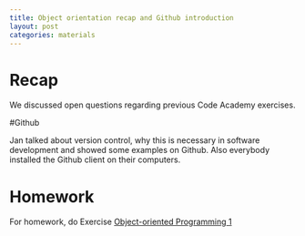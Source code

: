 ```yaml
---
title: Object orientation recap and Github introduction
layout: post
categories: materials
---
```

# Recap
We discussed open questions regarding previous Code Academy exercises.

#Github

Jan talked about version control, why this is necessary in software development and showed some examples on Github. Also everybody installed the Github client on their computers.

# Homework

For homework, do Exercise [Object-oriented Programming 1](http://www.codecademy.com/courses/ruby-beginner-en-MFiQ6/0/1?curriculum_id=5059f8619189a5000201fbcb)